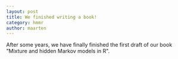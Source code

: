 ```yaml
---
layout: post
title: We finished writing a book!
category: hmmr
author: maarten
---
```


After some years, we have finally finished the first draft of our book
"Mixture and hidden Markov models in R".
